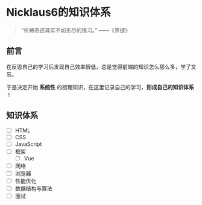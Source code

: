 # Nicklaus6的知识体系

> “祈祷奇迹其实不如无尽的练习。” ——《黑键》

## 前言

在反思自己的学习后发现自己效率很低，总是觉得前端的知识怎么那么多，学了又忘。

于是决定开始 **系统性** 的梳理知识，在这里记录自己的学习，**形成自己的知识体系** ！

## 知识体系

- [ ] HTML
- [ ] CSS
- [ ] JavaScript
- [ ] 框架
  - [ ] Vue
- [ ] 网络
- [ ] 浏览器
- [ ] 性能优化
- [ ] 数据结构与算法
- [ ] 面试